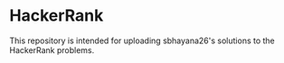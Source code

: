 # HackerRank
This repository is intended for uploading sbhayana26's solutions to the HackerRank problems.
